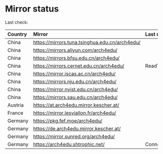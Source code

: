 <script src="./time.js"></script>
# Mirror status
Last check: <script type="text/javascript">localize(1753889412.1458402);</script>

|Country|Mirror|Last update|
|:------|:-----|:----------|
|China|https://mirrors.tuna.tsinghua.edu.cn/arch4edu/|<script type="text/javascript">localize(1753858728);</script>|
|China|https://mirrors.aliyun.com/arch4edu/|<script type="text/javascript">localize(1753858728);</script>|
|China|https://mirrors.bfsu.edu.cn/arch4edu/|<script type="text/javascript">localize(1753858728);</script>|
|China|https://mirrors.cernet.edu.cn/arch4edu/|ReadTimeout|
|China|https://mirror.iscas.ac.cn/arch4edu/|<script type="text/javascript">localize(1753858728);</script>|
|China|https://mirrors.nju.edu.cn/arch4edu/|<script type="text/javascript">localize(1753815127);</script>|
|China|https://mirror.nyist.edu.cn/arch4edu/|<script type="text/javascript">localize(1753815127);</script>|
|China|https://mirrors.sau.edu.cn/arch4edu/|<script type="text/javascript">localize(1753815127);</script>|
|Austria|https://at.arch4edu.mirror.kescher.at/|<script type="text/javascript">localize(1753858728);</script>|
|France|https://mirror.lesviallon.fr/arch4edu/|<script type="text/javascript">localize(1753858728);</script>|
|Germany|https://pkg.fef.moe/arch4edu/|<script type="text/javascript">localize(1753858728);</script>|
|Germany|https://de.arch4edu.mirror.kescher.at/|<script type="text/javascript">localize(1753858728);</script>|
|Germany|https://mirror.sunred.org/arch4edu/|<script type="text/javascript">localize(1753858728);</script>|
|Germany|https://arch4edu.shtrophic.net/|ConnectionError|

<script src="./tablefilter/tablefilter.js"></script>
<script src="./table.js"></script>
